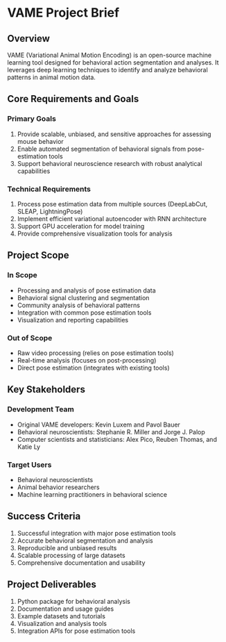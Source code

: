# VAME Project Brief

## Overview
VAME (Variational Animal Motion Encoding) is an open-source machine learning tool designed for behavioral action segmentation and analyses. It leverages deep learning techniques to identify and analyze behavioral patterns in animal motion data.

## Core Requirements and Goals

### Primary Goals
1. Provide scalable, unbiased, and sensitive approaches for assessing mouse behavior
2. Enable automated segmentation of behavioral signals from pose-estimation tools
3. Support behavioral neuroscience research with robust analytical capabilities

### Technical Requirements
1. Process pose estimation data from multiple sources (DeepLabCut, SLEAP, LightningPose)
2. Implement efficient variational autoencoder with RNN architecture
3. Support GPU acceleration for model training
4. Provide comprehensive visualization tools for analysis

## Project Scope

### In Scope
- Processing and analysis of pose estimation data
- Behavioral signal clustering and segmentation
- Community analysis of behavioral patterns
- Integration with common pose estimation tools
- Visualization and reporting capabilities

### Out of Scope
- Raw video processing (relies on pose estimation tools)
- Real-time analysis (focuses on post-processing)
- Direct pose estimation (integrates with existing tools)

## Key Stakeholders

### Development Team
- Original VAME developers: Kevin Luxem and Pavol Bauer
- Behavioral neuroscientists: Stephanie R. Miller and Jorge J. Palop
- Computer scientists and statisticians: Alex Pico, Reuben Thomas, and Katie Ly

### Target Users
- Behavioral neuroscientists
- Animal behavior researchers
- Machine learning practitioners in behavioral science

## Success Criteria
1. Successful integration with major pose estimation tools
2. Accurate behavioral segmentation and analysis
3. Reproducible and unbiased results
4. Scalable processing of large datasets
5. Comprehensive documentation and usability

## Project Deliverables
1. Python package for behavioral analysis
2. Documentation and usage guides
3. Example datasets and tutorials
4. Visualization and analysis tools
5. Integration APIs for pose estimation tools
